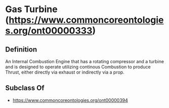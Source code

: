 # Gas Turbine (https://www.commoncoreontologies.org/ont00000333)

## Definition
An Internal Combustion Engine that has a rotating compressor and a turbine and is designed to operate utilizing continous Combustion to produce Thrust, either directly via exhaust or indirectly via a prop.

## Subclass Of
- https://www.commoncoreontologies.org/ont00000394

